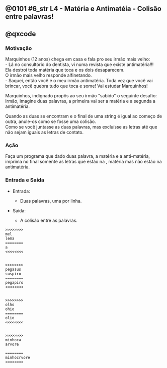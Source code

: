 ## @0101 #6_str L4 - Matéria e Antimatéia - Colisão entre palavras!
## @qxcode

### Motivação  

Marquinhos (12 anos) chega em casa e fala pro seu irmão mais velho:  
\- Lá no consultório do dentista, vi numa revista que existe antimatéria!!!  
Ela destroi toda matéria que toca e os dois desaparecem.  
O irmão mais velho responde alfinetando.  
\- Saquei, então você é o meu irmão antimatéria. Toda vez que você vai brincar, você quebra tudo que toca e some! Vai estudar Marquinhos!  
  

Marquinhos, indignado propôs ao seu irmão "sabido" o seguinte desafio:  
Irmão, imagine duas palavras, a primeira vai ser a matéria e a segunda a antimatéria. 

Quando as duas se encontram e o final de uma string é igual ao começo de outra, anule-os como se fosse uma colisão.  
Como se você juntasse as duas palavras, mas excluísse as letras até que não sejam iguais as letras de contato.  
  

### Ação

Faça um programa que dado duas palavra, a matéria e a anti-matéria, imprima no final somente as letras que estão na , matéria mas não estão na antimatéria.  
  

### Entrada e Saída
- Entrada:  

  - Duas palavras, uma por linha.   
    

- Saída:

  - A colisão entre as palavras.  
      
```
>>>>>>>>  
mel
lema
========
a
<<<<<<<<
 

>>>>>>>>  
pegasus
suspiro
========
pegapiro
<<<<<<<<
 

>>>>>>>>  
olho
ohio
========  
olio
<<<<<<<<


>>>>>>>>
minhoca
arvore

========
minhocrvore
<<<<<<<<
```